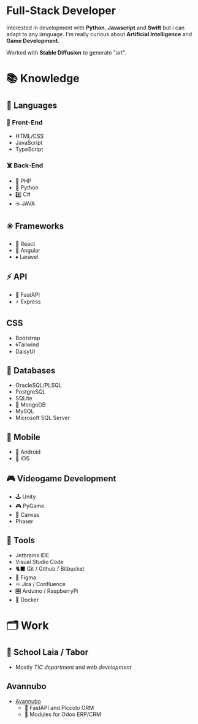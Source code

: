 # Full-Stack Developer
Interested in development with **Python**, **Javascript** and **Swift** but i can adapt to any language. I'm really curious about **Artificial Intelligence** and **Game Development**.

Worked with **Stable Diffusion** to generate "art".

# 📚 Knowledge
## 🐍 Languages

### 👻 Front-End 
- HTML/CSS
- JavaScript
- TypeScript

### ☠️ Back-End
- 🐘 PHP
- 🐍 Python
- #️⃣ C#
- ☕️ JAVA

## ✳️ Frameworks
- 💠 React
- 🔶 Angular
- ♦️ Laravel

## ⚡️ API
-  🐍 FastAPI
-  ⚡️ Express

## CSS
- Bootstrap
- 🌀Tailwind
- DaisyUI

## 📀 Databases
-  OracleSQL/PLSQL
-  PostgreSQL
-  SQLite
-  🍃 MongoDB
-  MySQL
-  Microsoft SQL Server

## 📱 Mobile
- 🤖 Android
- 🍎 iOS

## 🎮 Videogame Development
- 🕹️ Unity
- 🎮 PyGame
- 🔺 Canvas
- Phaser

## 🧰 Tools
- Jetbrains IDE
- Visual Studio Code
- 🐈‍⬛ Git / Github / Bitbucket
- 🎨 Figma
- ♾️ Jira / Confluence
- 🎛️ Arduino / RaspberryPi
- 🐳 Docker

# 🗂️ Work
## 🏫 School Laia / Tabor
- Mostly *TIC department* and *web development*

## Avannubo
- [Avannubo](https://avannubo.com/)
	- 🔰 FastAPI and Piccolo ORM
	- 📂 Modules for Odoo ERP/CRM
